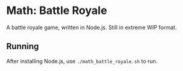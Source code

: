 # Math: Battle Royale
A battle royale game, written in Node.js. Still in extreme WIP format.

## Running
After installing Node.js, use `./math_battle_royale.sh` to run.
